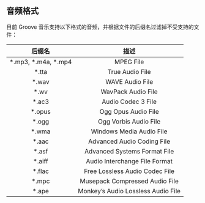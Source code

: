 ## 音频格式

目前 Groove 音乐支持以下格式的音频，并根据文件的后缀名过滤掉不受支持的文件：

|       后缀名        |                描述                |
| :-----------------: | :--------------------------------: |
| \*.mp3, \*.m4a, \*.mp4 |             MPEG File              |
|        \*.tta        |          True Audio File           |
|        \*.wav        |          WAVE Audio File           |
|        \*.wv         |         WavPack Audio File         |
|        \*.ac3        |         Audio Codec 3 File         |
|       \*.opus        |        Ogg Opus Audio File         |
|        \*.ogg        |       Ogg Vorbis Audio File        |
|        \*.wma        |      Windows Media Audio File      |
|        \*.aac        |     Advanced Audio Coding File     |
|        \*.asf        |    Advanced Systems Format File    |
|       \*.aiff        |   Audio Interchange File Format    |
|       \*.flac        |   Free Lossless Audio Codec File   |
|        \*.mpc        |   Musepack Compressed Audio File   |
|        \*.ape        | Monkey’s Audio Lossless Audio File |

